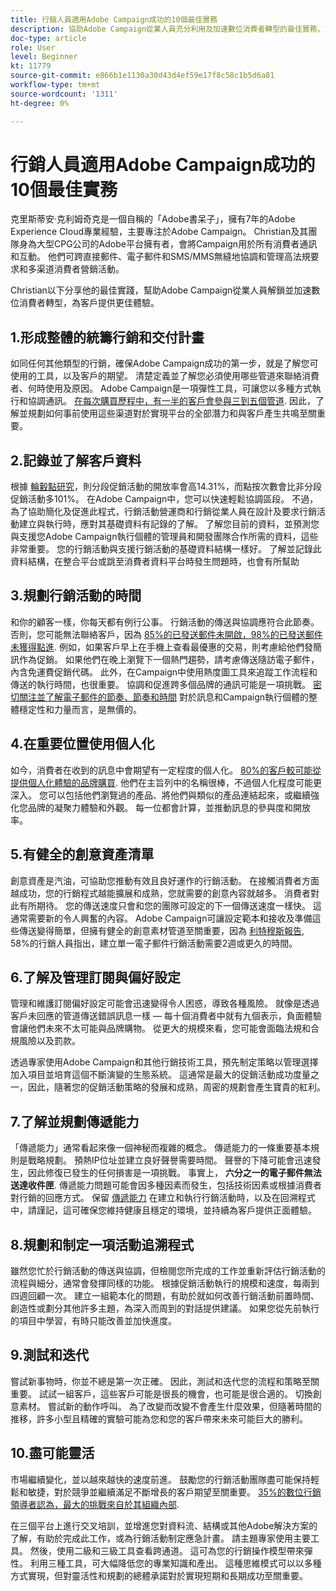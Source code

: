 ```yaml
---
title: 行銷人員適用Adobe Campaign成功的10個最佳實務
description: 協助Adobe Campaign從業人員充分利用及加速數位消費者轉型的最佳實務，並為客戶提供更佳的體驗。
doc-type: article
role: User
level: Beginner
kt: 11779
source-git-commit: e866b1e1130a30d43d4ef59e17f8c58c1b5d6a81
workflow-type: tm+mt
source-wordcount: '1311'
ht-degree: 0%

---
```



# 行銷人員適用Adobe Campaign成功的10個最佳實務

克里斯蒂安·克利姆奇克是一個自稱的「Adobe書呆子」，擁有7年的Adobe Experience Cloud專業經驗，主要專注於Adobe Campaign。 Christian及其團隊身為大型CPG公司的Adobe平台擁有者，會將Campaign用於所有消費者通訊和互動。 他們可跨直接郵件、電子郵件和SMS/MMS無縫地協調和管理高法規要求和多渠道消費者營銷活動。

Christian以下分享他的最佳實踐，幫助Adobe Campaign從業人員解鎖並加速數位消費者轉型，為客戶提供更佳體驗。


## 1.形成整體的統籌行銷和交付計畫

如同任何其他類型的行銷，確保Adobe Campaign成功的第一步，就是了解您可使用的工具，以及客戶的期望。 清楚定義並了解您必須使用哪些管道來聯絡消費者、何時使用及原因。 Adobe Campaign是一項彈性工具，可讓您以多種方式執行和協調通訊。 [在每次購買歷程中，有一半的客戶會參與三到五個管道](https://www.mckinsey.com/capabilities/operations/our-insights/redefine-the-omnichannel-approach-focus-on-what-truly-matters). 因此，了解並規劃如何事前使用這些渠道對於實現平台的全部潛力和與客戶產生共鳴至關重要。


## 2.記錄並了解客戶資料

根據 [輪轂點研究](https://www.linkedin.com/pulse/customer-segmentation-effective-b2b-business-industry-sabreen)，則分段促銷活動的開放率會高14.31%，而點按次數會比非分段促銷活動多101%。 在Adobe Campaign中，您可以快速輕鬆協調區段。 不過，為了協助簡化及促進此程式，行銷活動營運商和行銷從業人員在設計及要求行銷活動建立與執行時，應對其基礎資料有記錄的了解。 了解您目前的資料，並預測您與支援您Adobe Campaign執行個體的管理員和開發團隊合作所需的資料，這些非常重要。 您的行銷活動與支援行銷活動的基礎資料結構一樣好。 了解並記錄此資料結構，在整合平台或跳至消費者資料平台時發生問題時，也會有所幫助


## 3.規劃行銷活動的時間

和你的顧客一樣，你每天都有例行公事。 行銷活動的傳送與協調應符合此節奏。 否則，您可能無法聯絡客戶，因為 [85%的已發送郵件未開啟，98%的已發送郵件未獲得點進](https://www.validity.com/resource-center/state-of-email-2021/). 例如，如果客戶早上在手機上查看最優惠的交易，則考慮給他們發簡訊作為促銷。 如果他們在晚上瀏覽下一個熱門趨勢，請考慮傳送隨訪電子郵件，內含免運費促銷代碼。 此外，在Campaign中使用熱度圖工具來追蹤工作流程和傳送的執行時間，也很重要。 協調和促進跨多個品牌的通訊可能是一項挑戰。 [密切關注並了解電子郵件的節奏、節奏和時間](https://experienceleaguecommunities.adobe.com/t5/adobe-campaign-classic-blogs/predictive-send-time-optimization-with-adobe-campaign/ba-p/561554) 對於訊息和Campaign執行個體的整體穩定性和力量而言，是無價的。


## 4.在重要位置使用個人化

如今，消費者在收到的訊息中會期望有一定程度的個人化。 [80%的客戶較可能從提供個人化體驗的品牌購買](https://us.epsilon.com/power-of-me). 他們在主旨列中的名稱很棒，不過個人化程度可能更深入。 您可以包括他們瀏覽過的產品、將他們與類似的產品連結起來，或繼續強化您品牌的凝聚力體驗和外觀。 每一位都會計算，並推動訊息的參與度和開放率。


## 5.有健全的創意資產清單

創意資產是汽油，可協助您推動有效且良好運作的行銷活動。 在接觸消費者方面越成功，您的行銷程式越能擴展和成熟，您就需要的創意內容就越多。 消費者對此有所期待。 您的傳送速度只會和您的團隊可設定的下一個傳送速度一樣快。 這通常需要新的令人興奮的內容。 Adobe Campaign可讓設定範本和接收及準備這些傳送變得簡單，但擁有健全的創意素材管道至關重要，因為 [利特穆斯報告](https://www.litmus.com/resources/state-of-email/), 58%的行銷人員指出，建立單一電子郵件行銷活動需要2週或更久的時間。


## 6.了解及管理訂閱與偏好設定

管理和維護訂閱偏好設定可能會迅速變得令人困惑，導致各種風險。 就像是透過客戶未回應的管道傳送錯誤訊息一樣 — 每十個消費者中就有九個表示，負面體驗會讓他們未來不太可能與品牌購物。 從更大的規模來看，您可能會面臨法規和合規風險以及罰款。

透過專家使用Adobe Campaign和其他行銷技術工具，預先制定策略以管理選擇加入項目並培育這個不斷演變的生態系統。 這通常是最大的促銷活動成功度量之一，因此，隨著您的促銷活動策略的發展和成熟，周密的規劃會產生寶貴的紅利。


## 7.了解並規劃傳遞能力

「傳遞能力」通常看起來像一個神秘而複雜的概念。 傳遞能力的一條重要基本規則是戰略規劃。 預熱IP位址並建立良好聲譽需要時間。 聲譽的下降可能會迅速發生，因此修復已發生的任何損害是一項挑戰。 事實上， **六分之一的電子郵件無法送達收件匣**. 傳遞能力問題可能會因多種因素而發生，包括技術因素或根據消費者對行銷的回應方式。 保留 [傳遞能力](https://business.adobe.com/products/campaign/email-deliverability.html) 在建立和執行行銷活動時，以及在回溯程式中，請謹記，這可確保您維持健康且穩定的環境，並持續為客戶提供正面體驗。


## 8.規劃和制定一項活動追溯程式

雖然您忙於行銷活動的傳送與協調，但檢閱您所完成的工作並重新評估行銷活動的流程與細分，通常會發揮同樣的功能。 根據促銷活動執行的規模和速度，每兩到四週回顧一次。 建立一組範本化的問題，有助於就如何改善行銷活動前置時間、創造性或劃分其他許多主題，為深入而周到的對話提供建議。 如果您從先前執行的項目中學習，有時只能改善並加快進度。



## 9.測試和迭代

嘗試新事物時，你並不總是第一次正確。 因此，測試和迭代您的流程和策略至關重要。 試試一組客戶，這些客戶可能是很長的機會，也可能是很合適的。 切換創意素材。 嘗試新的動作呼叫。 為了改變而改變不會產生什麼效果，但隨著時間的推移，許多小型且精確的實驗可能為您和您的客戶帶來未來可能巨大的勝利。



## 10.盡可能靈活

市場繼續變化，並以越來越快的速度前進。 鼓勵您的行銷活動團隊盡可能保持輕鬆和敏捷，對於競爭並繼續滿足不斷增長的客戶期望至關重要。 [35%的數位行銷領導者認為，最大的挑戰來自於其組織內部](https://www.gartner.com/en/newsroom/press-releases/gartner-says-35--of-digital-marketing-leaders-believe-the-bigges).

在三個平台上進行交叉培訓，並增進您對資料流、結構或其他Adobe解決方案的了解，有助於完成此工作，或為行銷活動制定應急計畫。 請主題專家使用主要工具。 然後，使用二級和三級工具查看跨通道。 這可為您的行銷操作模型帶來彈性。 利用三種工具，可大幅降低您的專業知識和產出。 這種思維模式可以以多種方式實現，但對靈活性和規劃的總體承諾對於實現短期和長期成功至關重要。

